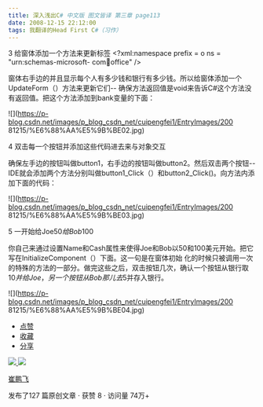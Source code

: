 ```yaml
---
title: 深入浅出C# 中文版 图文皆译 第三章 page113
date: 2008-12-15 22:12:00
tags: 我翻译的Head First C#（习作）
---
```

3  给窗体添加一个方法来更新标签  <?xml:namespace prefix = o ns = "urn:schemas-microsoft-
com:office:office" />

窗体右手边的并且显示每个人有多少钱和银行有多少钱。所以给窗体添加一个UpdateForm（）方法来更新它们--
确保方法返回值是void来告诉C#这个方法没有返回值。把这个方法添加到bank变量的下面：

![](https://p-blog.csdn.net/images/p_blog_csdn_net/cuipengfei1/EntryImages/200
81215/%E6%88%AA%E5%9B%BE02.jpg)

4  双击每一个按钮并添加这些代码进去来与对象交互

确保左手边的按钮叫做button1，右手边的按钮叫做button2。然后双击两个按钮--
IDE就会添加两个方法分别叫做button1_Click（）和button2_Click()。向方法内添加下面的代码：

![](https://p-blog.csdn.net/images/p_blog_csdn_net/cuipengfei1/EntryImages/200
81215/%E6%88%AA%E5%9B%BE03.jpg)

5  一开始给Joe$50给Bob$100

你自己来通过设置Name和Cash属性来使得Joe和Bob以50和100美元开始。把它写在InitializeComponent（）下面。这一句是在窗体初始
化的时候只被调用一次的特殊的方法的一部分。做完这些之后，双击按钮几次，确认一个按钮从银行取$10并给Joe，另一个按钮从Bob那儿去$5并存入银行。

![](https://p-blog.csdn.net/images/p_blog_csdn_net/cuipengfei1/EntryImages/200
81215/%E6%88%AA%E5%9B%BE04.jpg)

  * [ 点赞  ](javascript:;)
  * [ 收藏  ](javascript:;)
  * [ 分享 ](javascript:;)

[ ![](https://profile.csdnimg.cn/5/2/5/3_cuipengfei1)
![](https://g.csdnimg.cn/static/user-reg-year/1x/11.png)
](https://blog.csdn.net/cuipengfei1)

[ 崔鹏飞 ](https://blog.csdn.net/cuipengfei1)

发布了127 篇原创文章  ·  获赞 8  ·  访问量 74万+

